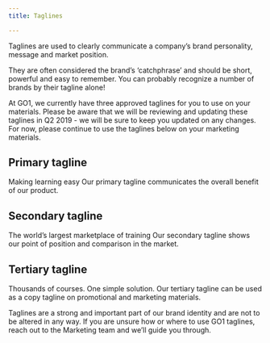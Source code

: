 ```yaml
---
title: Taglines

---
```


Taglines are used to clearly communicate a company’s brand personality, message and market position. 

They are often considered the brand’s ‘catchphrase’ and should be short, powerful and easy to remember. You can probably recognize a number of brands by their tagline alone!

At GO1, we currently have three approved taglines for you to use on your materials. Please be aware that we will be reviewing and updating these taglines in Q2 2019 - we will be sure to keep you updated on any changes. For now, please continue to use the taglines below on your marketing materials. 

## Primary tagline 
Making learning easy 
Our primary tagline communicates the overall benefit of our product. 

## Secondary tagline
The world’s largest marketplace of training
Our secondary tagline shows our point of position and comparison in the market. 

## Tertiary tagline
Thousands of courses. One simple solution. 
Our tertiary tagline can be used as a copy tagline on promotional and marketing materials. 


Taglines are a strong and important part of our brand identity and are not to be altered in any way. If you are unsure how or where to use GO1 taglines, reach out to the Marketing team and we’ll guide you through.
